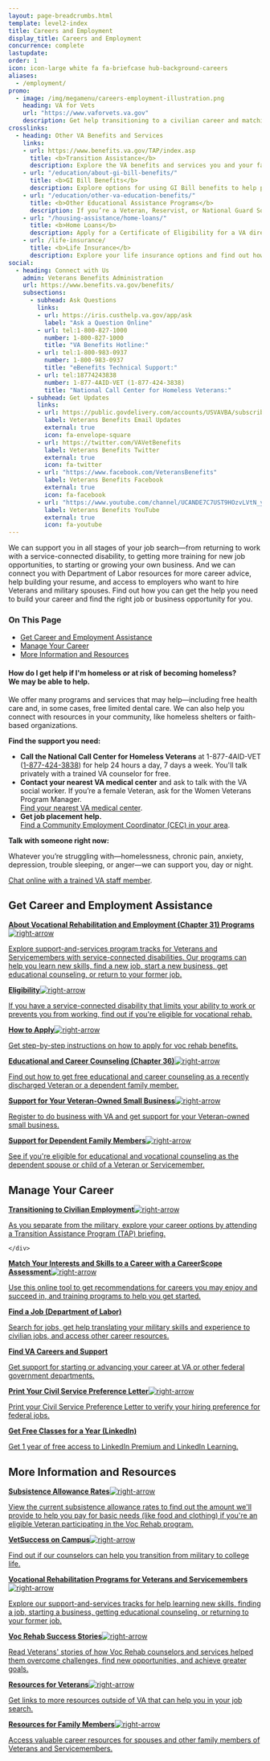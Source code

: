 ```yaml
---
layout: page-breadcrumbs.html
template: level2-index
title: Careers and Employment
display_title: Careers and Employment
concurrence: complete
lastupdate:
order: 1
icon: icon-large white fa fa-briefcase hub-background-careers
aliases:
  - /employment/
promo:
  - image: /img/megamenu/careers-employment-illustration.png
    heading: VA for Vets
    url: "https://www.vaforvets.va.gov"
    description: Get help transitioning to a civilian career and matching your skills and experiences to VA job opportunities.
crosslinks:
  - heading: Other VA Benefits and Services
    links:
    - url: https://www.benefits.va.gov/TAP/index.asp
      title: <b>Transition Assistance</b>
      description: Explore the VA benefits and services you and your family may qualify for, and get help transitioning to VA support as you separate from the military.
    - url: "/education/about-gi-bill-benefits/"
      title: <b>GI Bill Benefits</b>
      description: Explore options for using GI Bill benefits to help pay for school or training, and find out what benefits you can get.
    - url: "/education/other-va-education-benefits/"
      title: <b>Other Educational Assistance Programs</b>
      description: If you’re a Veteran, Reservist, or National Guard Soldier who doesn’t qualify for the Post-9/11 GI Bill, see if you can get education benefits through other VA programs.
    - url: "/housing-assistance/home-loans/"
      title: <b>Home Loans</b>
      description: Apply for a Certificate of Eligibility for a VA direct or VA-backed home loan to build, buy, improve, or refinance a home.
    - url: /life-insurance/
      title: <b>Life Insurance</b>
      description: Explore your life insurance options and find out how to apply as a Servicemember, Veteran, or family member.
social:
  - heading: Connect with Us
    admin: Veterans Benefits Administration
    url: https://www.benefits.va.gov/benefits/
    subsections:
      - subhead: Ask Questions
        links:
        - url: https://iris.custhelp.va.gov/app/ask
          label: "Ask a Question Online"
        - url: tel:1-800-827-1000
          number: 1-800-827-1000
          title: "VA Benefits Hotline:"
        - url: tel:1-800-983-0937
          number: 1-800-983-0937
          title: "eBenefits Technical Support:"
        - url: tel:18774243838
          number: 1-877-4AID-VET (1-877-424-3838)
          title: "National Call Center for Homeless Veterans:"
      - subhead: Get Updates
        links:
        - url: https://public.govdelivery.com/accounts/USVAVBA/subscriber/new
          label: Veterans Benefits Email Updates
          external: true
          icon: fa-envelope-square
        - url: https://twitter.com/VAVetBenefits
          label: Veterans Benefits Twitter
          external: true
          icon: fa-twitter
        - url: "https://www.facebook.com/VeteransBenefits"
          label: Veterans Benefits Facebook
          external: true
          icon: fa-facebook
        - url: "https://www.youtube.com/channel/UCANDE7C7UST9HOzvLVtN_yg"
          label: Veterans Benefits YouTube
          external: true
          icon: fa-youtube
---
```


<p class="va-introtext">
We can support you in all stages of your job search—from returning to work with a service-connected disability, to getting more training for new job opportunities, to starting or growing your own business. And we can connect you with Department of Labor resources for more career advice, help building your resume, and access to employers who want to hire Veterans and military spouses. Find out how you can get the help you need to build your career and find the right job or business opportunity for you.
</p>

<h3>On This Page</h3>

<ul>
  <li><a href="#get">Get Career and Employment Assistance</a></li>
  <li><a href="#manage">Manage Your Career</a></li>
  <li><a href="#more">More Information and Resources</a></li>
</ul>

<div class="usa-alert usa-alert-warning">
  <div class="usa-alert-body">
    <h4 class="usa-alert-title">How do I get help if I'm homeless or at risk of becoming homeless?<br><a id="crisis-expander-link">We may be able to help</a>.</h4>
    <div id="crisis-expander-content" class="expander-content expander-content-closed">
      <div class="expander-content-inner usa-alert-text">
        <p>We offer many programs and services that may help—including free health care and, in some cases, free limited dental care. We can also help you connect with resources in your community, like homeless shelters or faith-based organizations.</p>
        <p><b>Find the support you need:</p>
        <ul>
          <li>Call the National Call Center for Homeless Veterans</b> at 1-877-4AID-VET (<a href="tel:+18774243838">1-877-424-3838</a>) for help 24 hours a day, 7 days a week. You'll talk privately with a trained VA counselor for free.
          <li><b>Contact your nearest VA medical center</b> and ask to talk with the VA social worker. If you’re a female Veteran, ask for the Women Veterans Program Manager. <br>
            <a href="/facilities/">Find your nearest VA medical center</a>.</li>
          <li><b>Get job placement help.</b><br>
            <a href="https://www.va.gov/homeless/cec-contacts.asp">Find a Community Employment Coordinator (CEC) in your area</a>.</li>
        </ul>
        <p><b>Talk with someone right now:</b>
        <p>Whatever you’re struggling with—homelessness, chronic pain, anxiety, depression, trouble sleeping, or anger—we can support you, day or night.</p>
        <a href="https://www.veteranscrisisline.net/ChatTermsOfService.aspx?account=Homeless%20Veterans%20Chat" class="no-external-icon" >Chat online with a trained VA staff member</a>.</p>
      </div>
    </div>
  </div>
</div>

<script type="text/javascript">

  // Toggle the expandable crisis info
  document.getElementById('crisis-expander-link')
    .addEventListener('click', function () {
      document.getElementById('crisis-expander-content').classList.toggle('expander-content-closed');
    });
</script>

<section class='usa-grid'>
  <div class="va-h-ruled--stars"></div>
</section>

<section id="get" class="merger-majorlinks">

  <h2>Get Career and Employment Assistance</h2>

  <div class="link">
    <a href="/careers-employment/vocational-rehabilitation/programs/"><span><b>About Vocational Rehabilitation and Employment (Chapter 31) Programs</b><img class="all-link-arrow" src="/img/arrow-right-blue.svg" alt="right-arrow"></span><p class="va-nav-linkslist-description">Explore support-and-services program tracks for Veterans and Servicemembers with service-connected disabilities. Our programs can help you learn new skills, find a new job, start a new business, get educational counseling, or return to your former job.</p></a>

  </div>

  <div class="link">
    <a href="/careers-employment/vocational-rehabilitation/eligibility/"><span><b>Eligibility</b><img class="all-link-arrow" src="/img/arrow-right-blue.svg" alt="right-arrow"></span><p class="va-nav-linkslist-description">If you have a service-connected disability that limits your ability to work or prevents you from working, find out if you're eligible for vocational rehab.</p></a>

  </div>

  <div class="link">
    <a href="/careers-employment/vocational-rehabilitation/how-to-apply/"><span><b>How to Apply</b><img class="all-link-arrow" src="/img/arrow-right-blue.svg" alt="right-arrow"></span><p class="va-nav-linkslist-description">Get step-by-step instructions on how to apply for voc rehab benefits.</p></a>

  </div>

  <div class="link">
    <a href="/careers-employment/education-and-career-counseling/"><span><b>Educational and Career Counseling (Chapter 36)</b><img class="all-link-arrow" src="/img/arrow-right-blue.svg" alt="right-arrow"></span><p class="va-nav-linkslist-description">Find out how to get free educational and career counseling as a recently discharged Veteran or a dependent family member. </p></a>

  </div>

  <div class="link">
    <a href="/careers-employment/veteran-owned-business-support/"><span><b>Support for Your Veteran-Owned Small Business</b><img class="all-link-arrow" src="/img/arrow-right-blue.svg" alt="right-arrow"></span><p class="va-nav-linkslist-description">Register to do business with VA and get support for your Veteran-owned small business.</p></a>

  </div>

  <div class="link">
    <a href="/careers-employment/dependent-benefits/"><span><b>Support for Dependent Family Members</b><img class="all-link-arrow" src="/img/arrow-right-blue.svg" alt="right-arrow"></span><p class="va-nav-linkslist-description">See if you're eligible for educational and vocational counseling as the dependent spouse or child of a Veteran or Servicemember.</p></a>

  </div>

</section>

<section class='usa-grid'>
  <div class="va-h-ruled--stars"></div>
</section>

<section id="manage" class="merger-majorlinks">

  <h2>Manage Your Career</h2>

  <div class="link">
    <a href="https://www.benefits.va.gov/vocrehab/transitioning_from_service.asp"><span><b>Transitioning to Civilian Employment</b><img class="all-link-arrow" src="/img/arrow-right-blue.svg" alt="right-arrow"></span><p class="va-nav-linkslist-description">As you separate from the military, explore your career options by attending a Transition Assistance Program (TAP) briefing.</p></a>

    </div>

  <div class="link">
    <a href="/careers-employment/careerscope-skills-assessment/"><span><b>Match Your Interests and Skills to a Career with a CareerScope Assessment</b><img class="all-link-arrow" src="/img/arrow-right-blue.svg" alt="right-arrow"></span><p class="va-nav-linkslist-description">Use this online tool to get recommendations for careers you may enjoy and succeed in, and training programs to help you get started.</p></a>

  </div>

  <div class="link">
    <a class="no-external-icon" href="https://dol.gov/veterans/findajob/" target="_blank" rel="noopener"><span><b>Find a Job (Department of Labor)</b><i class="external-link-icon-black"></i></span><p class="va-nav-linkslist-description">Search for jobs, get help translating your military skills and experience to civilian jobs, and access other career resources.</p></a>

  </div>

  <div class="link">
    <a class="no-external-icon" href="https://www.va.gov/jobs/?utm_source=jobs_button&utm_campaign=ChooseVA_Website_Buttons"><span><b>Find VA Careers and Support</b><i class="external-link-icon-black"></i></span><p class="va-nav-linkslist-description">Get support for starting or advancing your career at VA or other federal government departments.</p></a>

  </div>

  <div class="link">
    <a href="/records/download-va-letters/"><span><b>Print Your Civil Service Preference Letter</b><img class="all-link-arrow" src="/img/arrow-right-blue.svg" alt="right-arrow"></span><p class="va-nav-linkslist-description">Print your Civil Service Preference Letter to verify your hiring preference for federal jobs.</p></a>

  </div>

  <div class="link">
    <a class="no-external-icon" href="https://linkedinforgood.linkedin.com/programs/veterans" target="_blank" rel="noopener"><span><b>Get Free Classes for a Year (LinkedIn)</b><i class="external-link-icon-black"></i></span><p class="va-nav-linkslist-description">Get 1 year of free access to LinkedIn Premium and LinkedIn Learning.</p></a>

  </div>

</section>

<section class='usa-grid'>
  <div class="va-h-ruled--stars"></div>
</section>

<section id="more" class="merger-majorlinks">

  <h2>More Information and Resources</h2>

  <div class="link">
    <a href="https://benefits.va.gov/VOCREHAB/subsistence_allowance_rates.asp"><span><b>Subsistence Allowance Rates</b><img class="all-link-arrow" src="/img/arrow-right-blue.svg" alt="right-arrow"></span><p class="va-nav-linkslist-description">View the current subsistence allowance rates to find out the amount we'll provide to help you pay for basic needs (like food and clothing) if you're an eligible Veteran participating in the Voc Rehab program.</p></a>

  </div>

  <div class="link">
    <a href="/careers-employment/vetsuccess-on-campus/"><span><b>VetSuccess on Campus</b><img class="all-link-arrow" src="/img/arrow-right-blue.svg" alt="right-arrow"></span><p class="va-nav-linkslist-description">Find out if our counselors can help you transition from military to college life.</p></a>

  </div>

  <div class="link">
    <a href="https://www.benefits.va.gov/vocrehab/program_definitions.asp"><span><b>Vocational Rehabilitation Programs for Veterans and Servicemembers</b><img class="all-link-arrow" src="/img/arrow-right-blue.svg" alt="right-arrow"></span><p class="va-nav-linkslist-description">Explore our support-and-services tracks for help learning new skills, finding a job, starting a business, getting educational counseling, or returning to your former job.</p></a>

  </div>

  <div class="link">
    <a href="https://www.benefits.va.gov/vocrehab/success_stories.asp"><span><b>Voc Rehab Success Stories</b><img class="all-link-arrow" src="/img/arrow-right-blue.svg" alt="right-arrow"></span><p class="va-nav-linkslist-description">Read Veterans' stories of how Voc Rehab counselors and services helped them overcome challenges, find new opportunities, and achieve greater goals.</p></a>

  </div>

  <div class="link">
    <a href="/careers-employment/veteran-resources/"><span><b>Resources for Veterans</b><img class="all-link-arrow" src="/img/arrow-right-blue.svg" alt="right-arrow"></span><p class="va-nav-linkslist-description">Get links to more resources outside of VA that can help you in your job search.</p></a>

  </div>

  <div class="link">
    <a href="/careers-employment/family-resources/"><span><b>Resources for Family Members</b><img class="all-link-arrow" src="/img/arrow-right-blue.svg" alt="right-arrow"></span><p class="va-nav-linkslist-description">Access valuable career resources for spouses and other family members of Veterans and Servicemembers.</p></a>

  </div>

</section>
